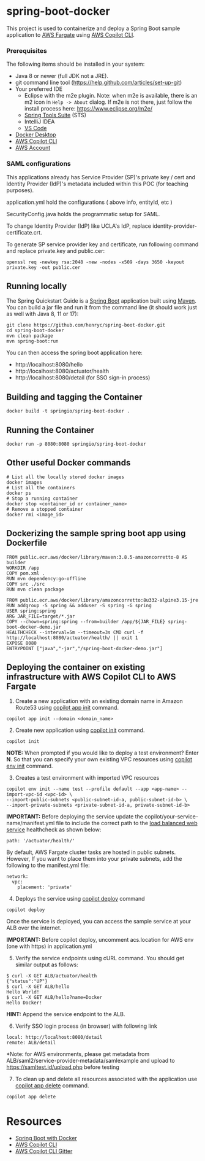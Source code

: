 # spring-boot-docker
This project is used to containerize and deploy a Spring Boot sample application to [AWS Fargate](https://aws.amazon.com/fargate/) using [AWS Copilot CLI](https://github.com/aws/copilot-cli).

### Prerequisites
The following items should be installed in your system:
* Java 8 or newer (full JDK not a JRE).
* git command line tool (https://help.github.com/articles/set-up-git)
* Your preferred IDE 
  * Eclipse with the m2e plugin. Note: when m2e is available, there is an m2 icon in `Help -> About` dialog. If m2e is not there, just follow the install process here: https://www.eclipse.org/m2e/
  * [Spring Tools Suite](https://spring.io/tools) (STS)
  * IntelliJ IDEA
  * [VS Code](https://code.visualstudio.com)
* [Docker Desktop](https://www.docker.com/products/docker-desktop)
* [AWS Copilot CLI](https://github.com/aws/copilot-cli/releases)
* [AWS Account](https://aws.amazon.com/free/)

### SAML configurations
This applications already has Service Provider (SP)'s private key / cert and Identity Provider (IdP)'s metadata included within this POC (for teaching purposes).

application.yml hold the configurations ( above info, entityId, etc )

SecurityConfig.java holds the programmatic setup for SAML.

To change Identity Provider (IdP) like UCLA's IdP, replace identity-provider-certificate.crt.

To generate SP service provider key and certificate, run following command and replace private.key and public.cer:

```
openssl req -newkey rsa:2048 -new -nodes -x509 -days 3650 -keyout private.key -out public.cer
```


## Running locally

The Spring Quickstart Guide is a [Spring Boot](https://spring.io/quickstart) application built using [Maven](https://spring.io/guides/gs/maven/). You can build a jar file and run it from the command line (it should work just as well with Java 8, 11 or 17):

```
git clone https://github.com/henryc/spring-boot-docker.git
cd spring-boot-docker
mvn clean package
mvn spring-boot:run
```

You can then access the spring boot application here: 
* http://localhost:8080/hello
* http://localhost:8080/actuator/health
* http://localhost:8080/detail (for SSO sign-in process)


## Building and tagging the Container

```
docker build -t springio/spring-boot-docker .
```
## Running the Container

```
docker run -p 8080:8080 springio/spring-boot-docker
```

## Other useful Docker commands

```
# List all the locally stored docker images
docker images
# List all the containers
docker ps
# Stop a running container
docker stop <container_id or container_name>
# Remove a stopped container
docker rmi <image_id>
```

## Dockerizing the sample spring boot app using Dockerfile

```
FROM public.ecr.aws/docker/library/maven:3.8.5-amazoncorretto-8 AS builder
WORKDIR /app
COPY pom.xml .
RUN mvn dependency:go-offline
COPY src ./src
RUN mvn clean package

FROM public.ecr.aws/docker/library/amazoncorretto:8u332-alpine3.15-jre
RUN addgroup -S spring && adduser -S spring -G spring
USER spring:spring
ARG JAR_FILE=target/*.jar
COPY --chown=spring:spring --from=builder /app/${JAR_FILE} spring-boot-docker-demo.jar
HEALTHCHECK --interval=5m --timeout=3s CMD curl -f http://localhost:8080/actuator/health/ || exit 1
EXPOSE 8080
ENTRYPOINT ["java","-jar","/spring-boot-docker-demo.jar"]
```

## Deploying the container on existing infrastructure with AWS Copilot CLI to AWS Fargate

1. Create a new application with an existing domain name in Amazon Route53 using [copilot app init](https://aws.github.io/copilot-cli/docs/commands/app-init/) command.
```
copilot app init --domain <domain_name>
``` 

2. Create new application using [copilot init](https://aws.github.io/copilot-cli/docs/commands/init/) command.
```
copilot init
```
**NOTE:** When prompted if you would like to deploy a test environment? Enter **N**. So that you can specify your own existing VPC resources using [copilot env init](https://aws.github.io/copilot-cli/docs/commands/env-init/) command.

3. Creates a test environment with imported VPC resources
```
copilot env init --name test --profile default --app <app-name> --import-vpc-id <vpc-id> \
--import-public-subnets <public-subnet-id-a, public-subnet-id-b> \
--import-private-subnets <private-subnet-id-a, private-subnet-id-b>
``` 

**IMPORTANT:** Before deploying the service update the copilot/your-service-name/manifest.yml file to include the correct path to the [load balanced web service](https://aws.github.io/copilot-cli/docs/manifest/lb-web-service/) healthcheck as shown below:
```
path: '/actuator/health/'
```
By default, AWS Fargate cluster tasks are hosted in public subnets. However, If you want to place them into your private subnets, add the following to the manifest.yml file:
```
network:
  vpc:
    placement: 'private'
```
4. Deploys the service using [copilot deploy](https://aws.github.io/copilot-cli/docs/commands/deploy/) command
```
copilot deploy
```
Once the service is deployed, you can access the sample service at your ALB over the internet.

**IMPORTANT:** Before copilot deploy, uncomment acs.location for AWS env (one with https) in application.yml

5. Verify the service endpoints using cURL command. You should get similar output as follows:
```
$ curl -X GET ALB/actuator/health
{"status":"UP"}
$ curl -X GET ALB/hello
Hello World!
$ curl -X GET ALB/hello?name=Docker
Hello Docker!
```
**HINT:** Append the service endpoint to the ALB.

6. Verify SSO login process (in browser) with following link

```
local: http://localhost:8080/detail
remote: ALB/detail
```
*Note: for AWS environments, please get metadata from ALB/saml2/service-provider-metadata/samlexample
and upload to https://samltest.id/upload.php before testing

7. To clean up and delete all resources associated with the application use [copilot app delete](https://aws.github.io/copilot-cli/docs/commands/app-delete/) command.
```
copilot app delete
```


# Resources
* [Spring Boot with Docker](https://spring.io/guides/gs/spring-boot-docker/)
* [AWS Copilot CLI](https://aws.github.io/copilot-cli/)
* [AWS Copilot CLI Gitter](https://gitter.im/aws/copilot-cli)